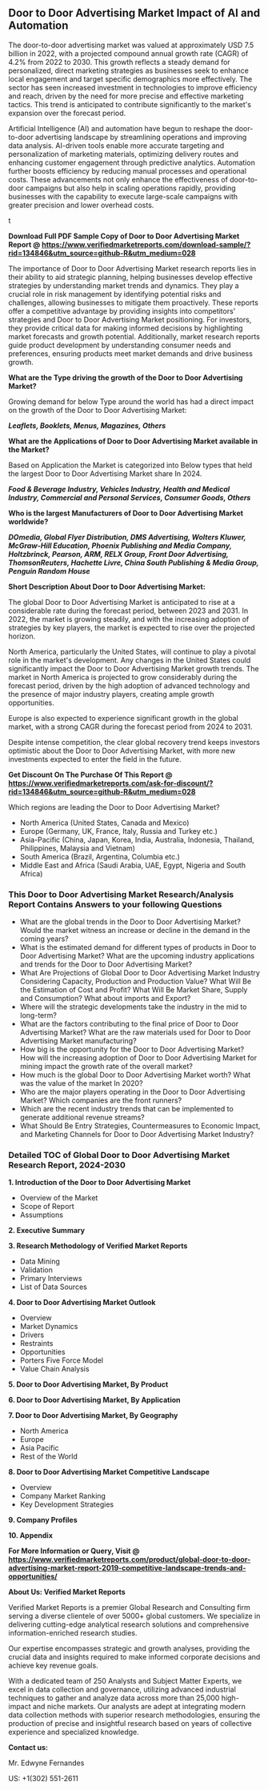 <h2>Door to Door Advertising Market Impact of AI and Automation</h2><p>The door-to-door advertising market was valued at approximately USD 7.5 billion in 2022, with a projected compound annual growth rate (CAGR) of 4.2% from 2022 to 2030. This growth reflects a steady demand for personalized, direct marketing strategies as businesses seek to enhance local engagement and target specific demographics more effectively. The sector has seen increased investment in technologies to improve efficiency and reach, driven by the need for more precise and effective marketing tactics. This trend is anticipated to contribute significantly to the market's expansion over the forecast period.</p><p>Artificial Intelligence (AI) and automation have begun to reshape the door-to-door advertising landscape by streamlining operations and improving data analysis. AI-driven tools enable more accurate targeting and personalization of marketing materials, optimizing delivery routes and enhancing customer engagement through predictive analytics. Automation further boosts efficiency by reducing manual processes and operational costs. These advancements not only enhance the effectiveness of door-to-door campaigns but also help in scaling operations rapidly, providing businesses with the capability to execute large-scale campaigns with greater precision and lower overhead costs.</p>t</p><p id="" class=""><strong>Download Full PDF Sample Copy of Door to Door Advertising Market Report @ <a href="https://www.verifiedmarketreports.com/download-sample/?rid=134846&utm_source=github-R&utm_medium=028" target="_blank">https://www.verifiedmarketreports.com/download-sample/?rid=134846&utm_source=github-R&utm_medium=028</a></strong></p><p>The importance of&nbsp;Door to Door Advertising Market research reports lies in their ability to aid strategic planning, helping businesses develop effective strategies by understanding market trends and dynamics. They play a crucial role in risk management by identifying potential risks and challenges, allowing businesses to mitigate them proactively. These reports offer a competitive advantage by providing insights into competitors' strategies and Door to Door Advertising Market positioning. For investors, they provide critical data for making informed decisions by highlighting market forecasts and growth potential. Additionally, market research reports guide product development by understanding consumer needs and preferences, ensuring products meet market demands and drive business growth.</p><p><strong>What are the&nbsp;Type driving the growth of the Door to Door Advertising Market?</strong></p><p id="" class="">Growing demand for below Type around the world has had a direct impact on the growth of the Door to Door Advertising Market:</p><em><strong>Leaflets, Booklets, Menus, Magazines, Others</strong></em></p><strong>What are the&nbsp;Applications&nbsp;of Door to Door Advertising Market available in the Market?</strong></p><p id="" class="">Based on Application the Market is categorized into Below types that held the largest Door to Door Advertising Market share In 2024.</p><em><strong>Food & Beverage Industry, Vehicles Industry, Health and Medical Industry, Commercial and Personal Services, Consumer Goods, Others</strong></em></p><strong>Who is the largest Manufacturers of Door to Door Advertising Market worldwide?</strong></p><p><em><strong>DOmedia, Global Flyer Distribution, DMS Advertising, Wolters Kluwer, McGraw-Hill Education, Phoenix Publishing and Media Company, Holtzbrinck, Pearson, ARM, RELX Group, Front Door Advertising, ThomsonReuters, Hachette Livre, China South Publishing & Media Group, Penguin Random House</strong></em></p><p id="" class=""><strong>Short Description About Door to Door Advertising Market:</strong></p><p>The global Door to Door Advertising Market is anticipated to rise at a considerable rate during the forecast period, between 2023 and 2031. In 2022, the market is growing steadily, and with the increasing adoption of strategies by key players, the market is expected to rise over the projected horizon.</p><p>North America, particularly the United States, will continue to play a pivotal role in the market's development. Any changes in the United States could significantly impact the Door to Door Advertising Market growth trends. The market in North America is projected to grow considerably during the forecast period, driven by the high adoption of advanced technology and the presence of major industry players, creating ample growth opportunities.</p><p>Europe is also expected to experience significant growth in the global market, with a strong CAGR during the forecast period from 2024 to 2031.</p><p>Despite intense competition, the clear global recovery trend keeps investors optimistic about the Door to Door Advertising Market, with more new investments expected to enter the field in the future.</p><p id="" class=""><strong>Get Discount On The Purchase Of This Report @ <a href="https://www.verifiedmarketreports.com/ask-for-discount/?rid=134846&utm_source=github-R&utm_medium=028" target="_blank">https://www.verifiedmarketreports.com/ask-for-discount/?rid=134846&utm_source=github-R&utm_medium=028</a></strong></p>Which regions are leading the Door to Door Advertising Market?</p><ul><li>North America (United States, Canada and Mexico)</li><li>Europe (Germany, UK, France, Italy, Russia and Turkey etc.)</li><li>Asia-Pacific (China, Japan, Korea, India, Australia, Indonesia, Thailand, Philippines, Malaysia and Vietnam)</li><li>South America (Brazil, Argentina, Columbia etc.)</li><li>Middle East and Africa (Saudi Arabia, UAE, Egypt, Nigeria and South Africa)</li></ul><h3 id="" class="">This Door to Door Advertising Market Research/Analysis Report Contains Answers to your following Questions</h3><ul><li>What are the global trends in the Door to Door Advertising Market? Would the market witness an increase or decline in the demand in the coming years?</li><li>What is the estimated demand for different types of products in Door to Door Advertising Market? What are the upcoming industry applications and trends for the Door to Door Advertising Market?</li><li>What Are Projections of Global Door to Door Advertising Market Industry Considering Capacity, Production and Production Value? What Will Be the Estimation of Cost and Profit? What Will Be Market Share, Supply and Consumption? What about imports and Export?</li><li>Where will the strategic developments take the industry in the mid to long-term?</li><li>What are the factors contributing to the final price of Door to Door Advertising Market? What are the raw materials used for Door to Door Advertising Market manufacturing?</li><li>How big is the opportunity for the Door to Door Advertising Market? How will the increasing adoption of Door to Door Advertising Market for mining impact the growth rate of the overall market?</li><li>How much is the global Door to Door Advertising Market worth? What was the value of the market In 2020?</li><li>Who are the major players operating in the Door to Door Advertising Market? Which companies are the front runners?</li><li>Which are the recent industry trends that can be implemented to generate additional revenue streams?</li><li>What Should Be Entry Strategies, Countermeasures to Economic Impact, and Marketing Channels for Door to Door Advertising Market Industry?</li></ul><h3 id="" class="">Detailed TOC of Global Door to Door Advertising Market Research Report, 2024-2030</h3><p id="" class=""><strong>1. Introduction of the Door to Door Advertising Market</strong></p><ul><li>Overview of the Market</li><li>Scope of Report</li><li>Assumptions</li></ul><p id="" class=""><strong>2. Executive Summary</strong></p><p id="" class=""><strong>3. Research Methodology of Verified Market Reports</strong></p><ul><li>Data Mining</li><li>Validation</li><li>Primary Interviews</li><li>List of Data Sources</li></ul><p id="" class=""><strong>4. Door to Door Advertising Market Outlook</strong></p><ul><li>Overview</li><li>Market Dynamics</li><li>Drivers</li><li>Restraints</li><li>Opportunities</li><li>Porters Five Force Model</li><li>Value Chain Analysis</li></ul><p id="" class=""><strong>5. Door to Door Advertising Market, By Product</strong></p><p id="" class=""><strong>6. Door to Door Advertising Market, By Application</strong></p><p id="" class=""><strong>7. Door to Door Advertising Market, By Geography</strong></p><ul><li>North America</li><li>Europe</li><li>Asia Pacific</li><li>Rest of the World</li></ul><p id="" class=""><strong>8. Door to Door Advertising Market Competitive Landscape</strong></p><ul><li>Overview</li><li>Company Market Ranking</li><li>Key Development Strategies</li></ul><p id="" class=""><strong>9. Company Profiles</strong></p><p id="" class=""><strong>10. Appendix</strong></p><p id="" class=""><strong>For More Information or Query, Visit @ <a href="https://www.verifiedmarketreports.com/product/global-door-to-door-advertising-market-report-2019-competitive-landscape-trends-and-opportunities/" target="_blank">https://www.verifiedmarketreports.com/product/global-door-to-door-advertising-market-report-2019-competitive-landscape-trends-and-opportunities/</a></strong></p><p id="" class=""><strong>About Us: Verified Market Reports</strong></p><p id="" class="">Verified Market Reports is a premier Global Research and Consulting firm serving a diverse clientele of over 5000+ global customers. We specialize in delivering cutting-edge analytical research solutions and comprehensive information-enriched research studies.</p><p id="" class="">Our expertise encompasses strategic and growth analyses, providing the crucial data and insights required to make informed corporate decisions and achieve key revenue goals.</p><p id="" class="">With a dedicated team of 250 Analysts and Subject Matter Experts, we excel in data collection and governance, utilizing advanced industrial techniques to gather and analyze data across more than 25,000 high-impact and niche markets. Our analysts are adept at integrating modern data collection methods with superior research methodologies, ensuring the production of precise and insightful research based on years of collective experience and specialized knowledge.</p><p id="" class=""><strong>Contact us:</strong></p><p id="" class="">Mr. Edwyne Fernandes</p><p id="" class="">US: +1(302) 551-2611</p>